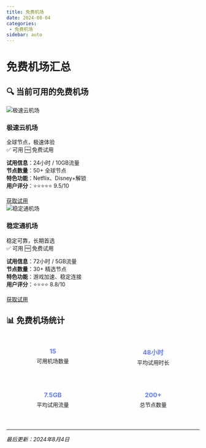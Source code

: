 ```yaml
---
title: 免费机场
date: 2024-08-04
categories:
 - 免费机场
sidebar: auto
---
```


# 免费机场汇总

## 🔍 当前可用的免费机场

<div class="airport-card">
<div class="airport-header">
<img src="/logos/free1.png" alt="极速云机场" class="airport-logo">
<div class="airport-info">
<h3>极速云机场</h3>
<div class="airport-desc">全球节点，极速体验</div>
</div>
</div>

<div class="status-tags">
<span class="status-tag available">✅ 可用</span>
<span class="status-tag trial">🆓 免费试用</span>
</div>

**试用信息**：24小时 / 10GB流量  
**节点数量**：50+ 全球节点  
**特色功能**：Netflix、Disney+解锁  
**用户评分**：⭐⭐⭐⭐⭐ 9.5/10

<div class="action-buttons">
<a href="#" class="btn btn-primary">获取试用</a>
</div>

</div>

<div class="airport-card">
<div class="airport-header">
<img src="/logos/free2.png" alt="稳定通机场" class="airport-logo">
<div class="airport-info">
<h3>稳定通机场</h3>
<div class="airport-desc">稳定可靠，长期首选</div>
</div>
</div>

<div class="status-tags">
<span class="status-tag available">✅ 可用</span>
<span class="status-tag trial">🆓 免费试用</span>
</div>

**试用信息**：72小时 / 5GB流量  
**节点数量**：30+ 精选节点  
**特色功能**：游戏加速、稳定连接  
**用户评分**：⭐⭐⭐⭐ 8.8/10

<div class="action-buttons">
<a href="#" class="btn btn-primary">获取试用</a>
</div>

</div>

## 📊 免费机场统计

<div style="display: grid; grid-template-columns: repeat(auto-fit, minmax(200px, 1fr)); gap: 20px; margin: 30px 0;">

<div class="airport-card" style="text-align: center; padding: 20px;">
<h3 style="color: #667eea; margin: 0;">15</h3>
<p style="margin: 5px 0;">可用机场数量</p>
</div>

<div class="airport-card" style="text-align: center; padding: 20px;">
<h3 style="color: #667eea; margin: 0;">48小时</h3>
<p style="margin: 5px 0;">平均试用时长</p>
</div>

<div class="airport-card" style="text-align: center; padding: 20px;">
<h3 style="color: #667eea; margin: 0;">7.5GB</h3>
<p style="margin: 5px 0;">平均试用流量</p>
</div>

<div class="airport-card" style="text-align: center; padding: 20px;">
<h3 style="color: #667eea; margin: 0;">200+</h3>
<p style="margin: 5px 0;">总节点数量</p>
</div>

</div>

---

*最后更新：2024年8月4日*
